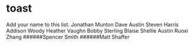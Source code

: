 # toast
Add your name to this list.
Jonathan Munton
Dave
Austin
Steven Harris
Addison Woody
Heather Vaughn
Bobby Sterling
Blaise
Shellie Austin
Ruoxi Zhang
######Spencer Smith
######Matt Shaffer
